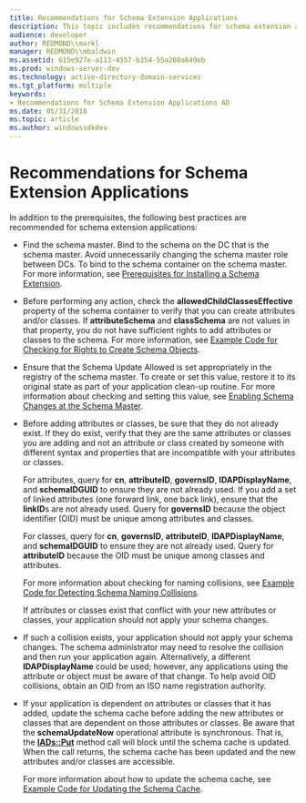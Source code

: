 ```yaml
---
title: Recommendations for Schema Extension Applications
description: This topic includes recommendations for schema extension applications.
audience: developer
author: REDMOND\\markl
manager: REDMOND\\mbaldwin
ms.assetid: 615e927e-a113-4557-b354-55a208a649eb
ms.prod: windows-server-dev
ms.technology: active-directory-domain-services
ms.tgt_platform: multiple
keywords:
- Recommendations for Schema Extension Applications AD
ms.date: 05/31/2018
ms.topic: article
ms.author: windowssdkdev
---
```


# Recommendations for Schema Extension Applications

In addition to the prerequisites, the following best practices are recommended for schema extension applications:

-   Find the schema master. Bind to the schema on the DC that is the schema master. Avoid unnecessarily changing the schema master role between DCs. To bind to the schema container on the schema master. For more information, see [Prerequisites for Installing a Schema Extension](prerequisites-for-installing-a-schema-extension.md).
-   Before performing any action, check the **allowedChildClassesEffective** property of the schema container to verify that you can create attributes and/or classes. If **attributeSchema** and **classSchema** are not values in that property, you do not have sufficient rights to add attributes or classes to the schema. For more information, see [Example Code for Checking for Rights to Create Schema Objects](example-code-for-checking-for-rights-to-create-schema-objects.md).
-   Ensure that the Schema Update Allowed is set appropriately in the registry of the schema master. To create or set this value, restore it to its original state as part of your application clean-up routine. For more information about checking and setting this value, see [Enabling Schema Changes at the Schema Master](enabling-schema-changes-at-the-schema-master.md).
-   Before adding attributes or classes, be sure that they do not already exist. If they do exist, verify that they are the same attributes or classes you are adding and not an attribute or class created by someone with different syntax and properties that are incompatible with your attributes or classes.

    For attributes, query for **cn**, **attributeID**, **governsID**, **lDAPDisplayName**, and **schemaIDGUID** to ensure they are not already used. If you add a set of linked attributes (one forward link, one back link), ensure that the **linkID**s are not already used. Query for **governsID** because the object identifier (OID) must be unique among attributes and classes.

    For classes, query for **cn**, **governsID**, **attributeID**, **lDAPDisplayName**, and **schemaIDGUID** to ensure they are not already used. Query for **attributeID** because the OID must be unique among classes and attributes.

    For more information about checking for naming collisions, see [Example Code for Detecting Schema Naming Collisions](example-code-for-detecting-schema-naming-collisions.md).

    If attributes or classes exist that conflict with your new attributes or classes, your application should not apply your schema changes.

-   If such a collision exists, your application should not apply your schema changes. The schema administrator may need to resolve the collision and then run your application again. Alternatively, a different **lDAPDisplayName** could be used; however, any applications using the attribute or object must be aware of that change. To help avoid OID collisions, obtain an OID from an ISO name registration authority.
-   If your application is dependent on attributes or classes that it has added, update the schema cache before adding the new attributes or classes that are dependent on those attributes or classes. Be aware that the **schemaUpdateNow** operational attribute is synchronous. That is, the [**IADs::Put**](https://msdn.microsoft.com/library/aa746352) method call will block until the schema cache is updated. When the call returns, the schema cache has been updated and the new attributes and/or classes are accessible.

    For more information about how to update the schema cache, see [Example Code for Updating the Schema Cache](example-code-for-updating-the-schema-cache.md).

 

 




